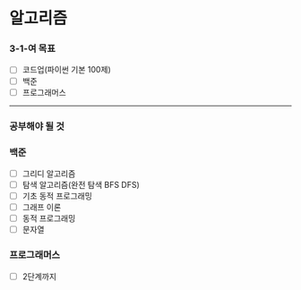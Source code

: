 # 알고리즘

### 3-1-여 목표

- [ ] 코드업(파이썬 기본 100제)
- [ ] 백준
- [ ] 프로그래머스

---

### 공부해야 될 것

### 백준

- [ ] 그리디 알고리즘
- [ ] 탐색 알고리즘(완전 탐색 BFS DFS)
- [ ] 기초 동적 프로그래밍
- [ ] 그래프 이론
- [ ] 동적 프로그래밍
- [ ] 문자열

### 프로그래머스

- [ ] 2단계까지
